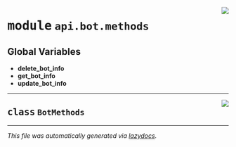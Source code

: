 <!-- markdownlint-disable -->

<a href="https://github.com/switchcollab/Switch-Bots-Python-Library/tree/main/src/switch/api/bot/methods/__init__.py#L0"><img align="right" src="https://img.shields.io/badge/-source-cccccc?style=flat-square"/></a>

# <kbd>module</kbd> `api.bot.methods`




**Global Variables**
---------------
- **delete_bot_info**
- **get_bot_info**
- **update_bot_info**


---

<a href="https://github.com/switchcollab/Switch-Bots-Python-Library/tree/main/src/switch/api/bot/methods/__init__.py#L6"><img align="right" src="https://img.shields.io/badge/-source-cccccc?style=flat-square"/></a>

## <kbd>class</kbd> `BotMethods`










---

_This file was automatically generated via [lazydocs](https://github.com/ml-tooling/lazydocs)._
